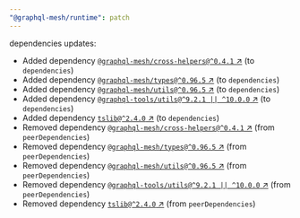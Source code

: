 ```yaml
---
"@graphql-mesh/runtime": patch
---
```

dependencies updates:
  - Added dependency [`@graphql-mesh/cross-helpers@^0.4.1` ↗︎](https://www.npmjs.com/package/@graphql-mesh/cross-helpers/v/0.4.1) (to `dependencies`)
  - Added dependency [`@graphql-mesh/types@^0.96.5` ↗︎](https://www.npmjs.com/package/@graphql-mesh/types/v/0.96.5) (to `dependencies`)
  - Added dependency [`@graphql-mesh/utils@^0.96.5` ↗︎](https://www.npmjs.com/package/@graphql-mesh/utils/v/0.96.5) (to `dependencies`)
  - Added dependency [`@graphql-tools/utils@^9.2.1 || ^10.0.0` ↗︎](https://www.npmjs.com/package/@graphql-tools/utils/v/9.2.1) (to `dependencies`)
  - Added dependency [`tslib@^2.4.0` ↗︎](https://www.npmjs.com/package/tslib/v/2.4.0) (to `dependencies`)
  - Removed dependency [`@graphql-mesh/cross-helpers@^0.4.1` ↗︎](https://www.npmjs.com/package/@graphql-mesh/cross-helpers/v/0.4.1) (from `peerDependencies`)
  - Removed dependency [`@graphql-mesh/types@^0.96.5` ↗︎](https://www.npmjs.com/package/@graphql-mesh/types/v/0.96.5) (from `peerDependencies`)
  - Removed dependency [`@graphql-mesh/utils@^0.96.5` ↗︎](https://www.npmjs.com/package/@graphql-mesh/utils/v/0.96.5) (from `peerDependencies`)
  - Removed dependency [`@graphql-tools/utils@^9.2.1 || ^10.0.0` ↗︎](https://www.npmjs.com/package/@graphql-tools/utils/v/9.2.1) (from `peerDependencies`)
  - Removed dependency [`tslib@^2.4.0` ↗︎](https://www.npmjs.com/package/tslib/v/2.4.0) (from `peerDependencies`)
